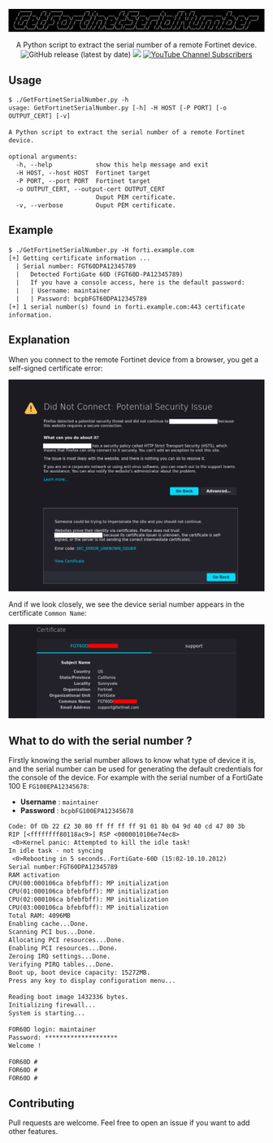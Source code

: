 ![](./.github/banner.png)

<p align="center">
    A Python script to extract the serial number of a remote Fortinet device.
    <br>
    <img alt="GitHub release (latest by date)" src="https://img.shields.io/github/v/release/p0dalirius/GetFortinetSerialNumber">
    <a href="https://twitter.com/intent/follow?screen_name=podalirius_" title="Follow"><img src="https://img.shields.io/twitter/follow/podalirius_?label=Podalirius&style=social"></a>
    <a href="https://www.youtube.com/channel/UCF_x5O7CSfr82AfNVTKOv_A?sub_confirmation=1" title="Subscribe"><img alt="YouTube Channel Subscribers" src="https://img.shields.io/youtube/channel/subscribers/UCF_x5O7CSfr82AfNVTKOv_A?style=social"></a>
    <br>
</p>



## Usage

```
$ ./GetFortinetSerialNumber.py -h
usage: GetFortinetSerialNumber.py [-h] -H HOST [-P PORT] [-o OUTPUT_CERT] [-v]

A Python script to extract the serial number of a remote Fortinet device. 

optional arguments:
  -h, --help            show this help message and exit
  -H HOST, --host HOST  Fortinet target
  -P PORT, --port PORT  Fortinet target
  -o OUTPUT_CERT, --output-cert OUTPUT_CERT
                        Ouput PEM certificate.
  -v, --verbose         Ouput PEM certificate.
```

## Example

```
$ ./GetFortinetSerialNumber.py -H forti.example.com
[+] Getting certificate information ...
  | Serial number: FGT60DPA12345789
  |   Detected FortiGate 60D (FGT60D-PA12345789)
  |   If you have a console access, here is the default password:
  |   | Username: maintainer
  |   | Password: bcpbFGT60DPA12345789
[+] 1 serial number(s) found in forti.example.com:443 certificate information.
```

## Explanation

When you connect to the remote Fortinet device from a browser, you get a self-signed certificate error:

![](./.github/no_hsts.png)

And if we look closely, we see the device serial number appears in the certificate `Common Name`: 

![](./.github/sn_in_cert.png)

## What to do with the serial number ?

Firstly knowing the serial number allows to know what type of device it is, and the serial number can be used for generating the default credentials for the console of the device. For example with the serial number of a FortiGate 100 E `FG100EPA12345678`:

 - **Username** : `maintainer`
 - **Password** : `bcpbFG100EPA12345678`

```
Code: Of Ob 22 £2 30 80 ff ff ff ff 91 01 8b 04 9d 40 cd 47 80 3b
RIP [<ffffffff80118ac9>] RSP <0000010106e74ec8>
 <0>Kernel panic: Attempted to kill the idle task!
In idle task - not syncing
 <0>Rebooting in 5 seconds..FortiGate-60D (15:02-10.10.2012)
Serial number:FGT60DPA12345789
RAM activation
CPU(00:000106ca bfebfbff): MP initialization
CPU(01:000106ca bfebfbff): MP initialization
CPU(02:000106ca bfebfbff): MP initialization
CPU(03:000106ca bfebfbff): MP initialization
Total RAM: 4096MB
Enabling cache...Done.
Scanning PCI bus...Done.
Allocating PCI resources...Done.
Enabling PCI resources...Done.
Zeroing IRQ settings...Done.
Verifying PIRQ tables...Done.
Boot up, boot device capacity: 15272MB.
Press any key to display configuration menu... 

Reading boot image 1432336 bytes.
Initializing firewall...
System is starting... 

FOR60D login: maintainer 
Password: ********************
Welcome ! 

FOR60D # 
FOR60D # 
FOR60D # 
```

## Contributing

Pull requests are welcome. Feel free to open an issue if you want to add other features.
